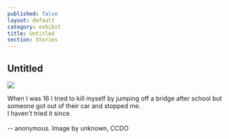 ```yaml
---
published: false
layout: default
category: exhibit
title: Untitled
section: Stories
---
```


## Untitled

<img src="http://a.pomf.se/nbyhrd.jpg" >

When I was 16 I tried to kill myself by jumping off a bridge after school but someone got out of their car and stopped me.
<br>
I haven't tried it since.
<br><br>
-- anonymous.
Image by unknown, CCDO